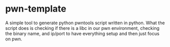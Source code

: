 # pwn-template

A simple tool to generate python pwntools script written in python.
What the script does is checking if there is a libc in our pwn environment, checking the binary name, and ip/port to have everything setup and then just focus on pwn.
